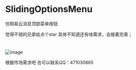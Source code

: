 # SlidingOptionsMenu
仿网易云消息顶部菜单按钮

觉得不错的兄弟给点个star 
具体不知道还有啥需求，会接着完善；
# 
![image](https://github.com/honeyed/SlidingOptionsMenu/blob/master/image/%E5%BA%94%E7%94%A8%E5%AE%9D%E6%88%AA%E5%B1%8F2019092502.png)

根据市场需求吧
也可以联系QQ：471030865

